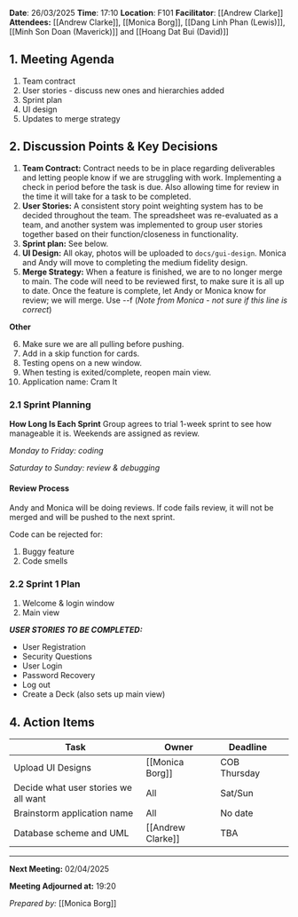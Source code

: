 **Date**: 26/03/2025
**Time**: 17:10
**Location**: F101
**Facilitator**: [[Andrew Clarke]]
**Attendees:** [[Andrew Clarke]], [[Monica Borg]], [[Dang Linh Phan (Lewis)]], [[Minh Son Doan (Maverick)]] and [[Hoang Dat Bui (David)]]

## **1. Meeting Agenda**
1. Team contract 
2. User stories - discuss new ones and hierarchies added 
3. Sprint plan 
4. UI design 
5. Updates to merge strategy 

## **2. Discussion Points & Key Decisions**
1. **Team Contract:** Contract needs to be in place regarding deliverables and letting people know if we are struggling with work. Implementing a check in period before the task is due. Also allowing time for review in the time it will take for a task to be completed.
2. **User Stories:** A consistent story point weighting system has to be decided throughout the team. The spreadsheet was re-evaluated as a team, and another system was implemented to group user stories together based on their function/closeness in functionality. 
3. **Sprint plan:** See below. 
4. **UI Design:** All okay, photos will be uploaded to `docs/gui-design`. Monica and Andy will move to completing the medium fidelity design. 
5. **Merge Strategy:** When a feature is finished, we are to no longer merge to main. 
The code will need to be reviewed first, to make sure it is all up to date. 
Once the feature is complete, let Andy or Monica know for review; we will merge. 
Use --f (_Note from Monica - not sure if this line is correct_)

**Other**

6. Make sure we are all pulling before pushing.
7. Add in a skip function for cards. 
8. Testing opens on a new window.
9. When testing is exited/complete, reopen main view.
10. Application name: Cram It

### **2.1 Sprint Planning**
**How Long Is Each Sprint**
Group agrees to trial 1-week sprint to see how manageable it is. Weekends are assigned as review. 

_Monday to Friday: coding_

_Saturday to Sunday: review & debugging_

#### Review Process
Andy and Monica will be doing reviews.
If code fails review, it will not be merged and will be pushed to the next sprint. 

Code can be rejected for:
1. Buggy feature 
2. Code smells 

### 2.2 Sprint 1 Plan 
1. Welcome & login window
2. Main view

**_USER STORIES TO BE COMPLETED:_**
- User Registration
- Security Questions
- User Login 
- Password Recovery
- Log out
- Create a Deck (also sets up main view)

## **4. Action Items**

| **Task**                             | **Owner**         | **Deadline** |     |
| ------------------------------------ | ----------------- | ------------ | --- |
| Upload UI Designs                    | [[Monica Borg]]   | COB Thursday |     |
| Decide what user stories we all want | All               | Sat/Sun      |     |
| Brainstorm application name          | All               | No date      |     |
| Database scheme and UML              | [[Andrew Clarke]] | TBA          |     |

---
**Next Meeting:** 02/04/2025

**Meeting Adjourned at:** 19:20

_Prepared by:_ [[Monica Borg]]